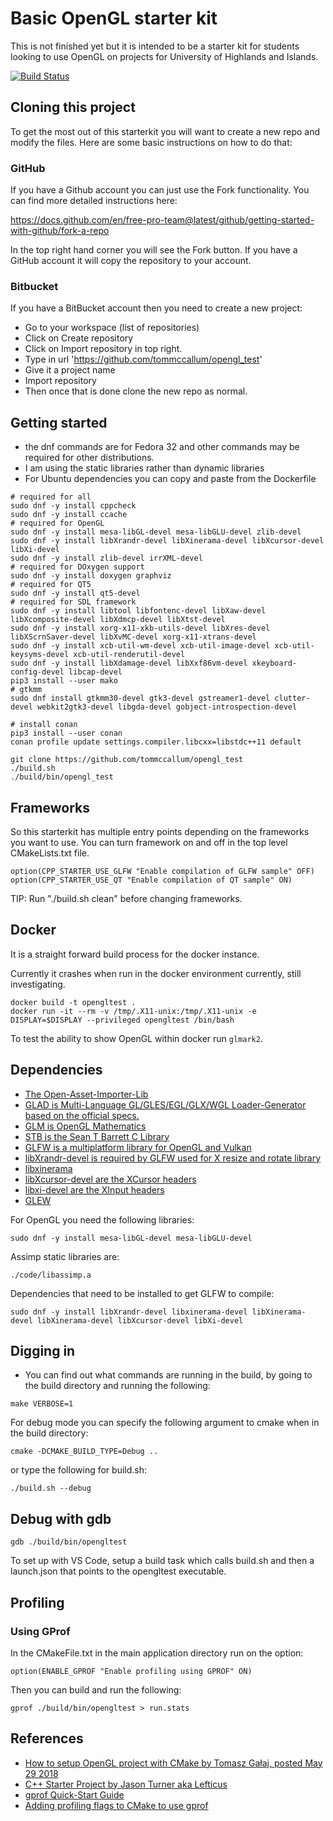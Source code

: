 # Basic OpenGL starter kit

This is not finished yet but it is intended to be a starter kit for students looking to use OpenGL on projects for University of Highlands and Islands.

<!-- [![codecov](https://codecov.io/gh/tommccallum/calc/branch/master/graph/badge.svg?token=QKAZL10PE6)](https://codecov.io/gh/tommccallum/calc) -->

[![Build Status](https://travis-ci.org/tommccallum/opengl_test.svg?branch=master)](https://travis-ci.org/tommccallum/opengl_test)


## Cloning this project

To get the most out of this starterkit you will want to create a new repo and modify the files.  Here are some basic instructions on how to do that:

### GitHub

If you have a Github account you can just use the Fork functionality. You can find more detailed instructions here:

https://docs.github.com/en/free-pro-team@latest/github/getting-started-with-github/fork-a-repo

In the top right hand corner you will see the Fork button.  If you have a GitHub account it will copy the repository to your account.

### Bitbucket

If you have a BitBucket account then you need to create a new project:

* Go to your workspace (list of repositories)
* Click on Create repository
* Click on Import repository in top right.
* Type in url 'https://github.com/tommccallum/opengl_test'
* Give it a project name
* Import repository
* Then once that is done clone the new repo as normal.
 
## Getting started

* the dnf commands are for Fedora 32 and other commands may be required for other distributions.
* I am using the static libraries rather than dynamic libraries
* For Ubuntu dependencies you can copy and paste from the Dockerfile

```
# required for all
sudo dnf -y install cppcheck
sudo dnf -y install ccache
# required for OpenGL
sudo dnf -y install mesa-libGL-devel mesa-libGLU-devel zlib-devel
sudo dnf -y install libXrandr-devel libXinerama-devel libXcursor-devel libXi-devel
sudo dnf -y install zlib-devel irrXML-devel
# required for DOxygen support
sudo dnf -y install doxygen graphviz
# required for QT5
sudo dnf -y install qt5-devel
# required for SDL framework
sudo dnf -y install libtool libfontenc-devel libXaw-devel libXcomposite-devel libXdmcp-devel libXtst-devel
sudo dnf -y install xorg-x11-xkb-utils-devel libXres-devel libXScrnSaver-devel libXvMC-devel xorg-x11-xtrans-devel
sudo dnf -y install xcb-util-wm-devel xcb-util-image-devel xcb-util-keysyms-devel xcb-util-renderutil-devel
sudo dnf -y install libXdamage-devel libXxf86vm-devel xkeyboard-config-devel libcap-devel
pip3 install --user mako
# gtkmm
sudo dnf install gtkmm30-devel gtk3-devel gstreamer1-devel clutter-devel webkit2gtk3-devel libgda-devel gobject-introspection-devel

# install conan
pip3 install --user conan
conan profile update settings.compiler.libcxx=libstdc++11 default

git clone https://github.com/tommccallum/opengl_test
./build.sh
./build/bin/opengl_test
```

## Frameworks

So this starterkit has multiple entry points depending on the frameworks you want to use. You can turn framework on and off in the top level CMakeLists.txt file.

```
option(CPP_STARTER_USE_GLFW "Enable compilation of GLFW sample" OFF)
option(CPP_STARTER_USE_QT "Enable compilation of QT sample" ON)
```

TIP: Run "./build.sh clean" before changing frameworks.

## Docker

It is a straight forward build process for the docker instance.

Currently it crashes when run in the docker environment currently, still investigating.

```
docker build -t opengltest .
docker run -it --rm -v /tmp/.X11-unix:/tmp/.X11-unix -e DISPLAY=$DISPLAY --privileged opengltest /bin/bash
```

To test the ability to show OpenGL within docker run ```glmark2```.

## Dependencies

* [The Open-Asset-Importer-Lib](https://www.assimp.org/)
* [GLAD is Multi-Language GL/GLES/EGL/GLX/WGL Loader-Generator based on the official specs.](https://glad.dav1d.de/)
* [GLM is OpenGL Mathematics](https://glm.g-truc.net/0.9.9/index.html)
* [STB is the Sean T Barrett C Library](https://github.com/nothings/stb)
* [GLFW is a multiplatform library for OpenGL and Vulkan](https://www.glfw.org/)
* [libXrandr-devel is required by GLFW used for X resize and rotate library](https://www.x.org/wiki/libraries/libxrandr/)
* [libxinerama]()
* [libXcursor-devel are the XCursor headers]()
* [libxi-devel are the XInput headers]()
* [GLEW](https://github.com/nigels-com/glew)

For OpenGL you need the following libraries:
```
sudo dnf -y install mesa-libGL-devel mesa-libGLU-devel
```

Assimp static libraries are:
```
./code/libassimp.a
```

Dependencies that need to be installed to get GLFW to compile:
```
sudo dnf -y install libXrandr-devel libxinerama-devel libXinerama-devel libXinerama-devel libXcursor-devel libXi-devel
```

## Digging in

* You can find out what commands are running in the build, by going to the build directory and running the following:

```
make VERBOSE=1
```

For debug mode you can specify the following argument to cmake when in the build directory:

```
cmake -DCMAKE_BUILD_TYPE=Debug ..
```

or type the following for build.sh:

```
./build.sh --debug
```

## Debug with gdb

```
gdb ./build/bin/opengltest
```

To set up with VS Code, setup a build task which calls build.sh and then a launch.json that points to the opengltest executable.


## Profiling

### Using GProf

In the CMakeFile.txt in the main application directory run on the option:

```
option(ENABLE_GPROF "Enable profiling using GPROF" ON)
```

Then you can build and run the following:

```
gprof ./build/bin/opengltest > run.stats
```


## References

* [How to setup OpenGL project with CMake by Tomasz Gałaj, posted May 29 2018](https://shot511.github.io/2018-05-29-how-to-setup-opengl-project-with-cmake/)
* [C++ Starter Project by Jason Turner aka Lefticus](https://github.com/lefticus/cpp_starter_project)
* [gprof Quick-Start Guide](http://web.eecs.umich.edu/~sugih/pointers/gprof_quick.html)
* [Adding profiling flags to CMake to use gprof](https://riptutorial.com/cmake/example/26665/adding-profiling-flags-to-cmake-to-use-gprof)